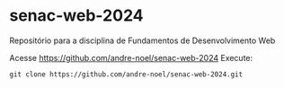 # senac-web-2024
Repositório para a disciplina de Fundamentos de Desenvolvimento Web

Acesse https://github.com/andre-noel/senac-web-2024
Execute:

```
git clone https://github.com/andre-noel/senac-web-2024.git
```